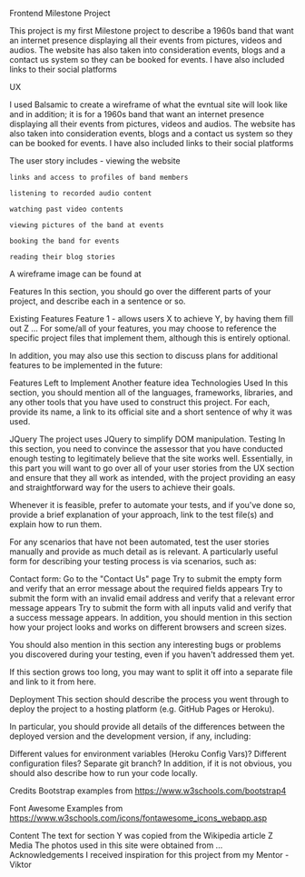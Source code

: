 Frontend Milestone Project

This project is my first Milestone project to describe a 1960s band that want an internet presence displaying all their events from pictures, videos and audios.
The website has also taken into consideration events, blogs and a contact us system so they can be booked for events. I have also included links to their social platforms

UX

I used Balsamic to create a wireframe of what the evntual site will look like and in addition; it is for a 1960s band that want an internet presence displaying all their events from pictures, videos and audios.
The website has also taken into consideration events, blogs and a contact us system so they can be booked for events. I have also included links to their social platforms

The user story includes - 
    viewing the website
    
    links and access to profiles of band members
    
    listening to recorded audio content
    
    watching past video contents
    
    viewing pictures of the band at events
    
    booking the band for events
    
    reading their blog stories
    
A wireframe image can be found at


Features
In this section, you should go over the different parts of your project, and describe each in a sentence or so.

Existing Features
Feature 1 - allows users X to achieve Y, by having them fill out Z
...
For some/all of your features, you may choose to reference the specific project files that implement them, although this is entirely optional.

In addition, you may also use this section to discuss plans for additional features to be implemented in the future:

Features Left to Implement
Another feature idea
Technologies Used
In this section, you should mention all of the languages, frameworks, libraries, and any other tools that you have used to construct this project. For each, provide its name, a link to its official site and a short sentence of why it was used.

JQuery
The project uses JQuery to simplify DOM manipulation.
Testing
In this section, you need to convince the assessor that you have conducted enough testing to legitimately believe that the site works well. Essentially, in this part you will want to go over all of your user stories from the UX section and ensure that they all work as intended, with the project providing an easy and straightforward way for the users to achieve their goals.

Whenever it is feasible, prefer to automate your tests, and if you've done so, provide a brief explanation of your approach, link to the test file(s) and explain how to run them.

For any scenarios that have not been automated, test the user stories manually and provide as much detail as is relevant. A particularly useful form for describing your testing process is via scenarios, such as:

Contact form:
Go to the "Contact Us" page
Try to submit the empty form and verify that an error message about the required fields appears
Try to submit the form with an invalid email address and verify that a relevant error message appears
Try to submit the form with all inputs valid and verify that a success message appears.
In addition, you should mention in this section how your project looks and works on different browsers and screen sizes.

You should also mention in this section any interesting bugs or problems you discovered during your testing, even if you haven't addressed them yet.

If this section grows too long, you may want to split it off into a separate file and link to it from here.

Deployment
This section should describe the process you went through to deploy the project to a hosting platform (e.g. GitHub Pages or Heroku).

In particular, you should provide all details of the differences between the deployed version and the development version, if any, including:

Different values for environment variables (Heroku Config Vars)?
Different configuration files?
Separate git branch?
In addition, if it is not obvious, you should also describe how to run your code locally.

Credits
Bootstrap examples from
https://www.w3schools.com/bootstrap4

Font Awesome Examples from
https://www.w3schools.com/icons/fontawesome_icons_webapp.asp


Content
The text for section Y was copied from the Wikipedia article Z
Media
The photos used in this site were obtained from ...
Acknowledgements
I received inspiration for this project from my Mentor - Viktor